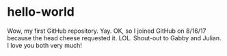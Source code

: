 # hello-world
Wow, my first GitHub repository.  Yay.  OK, so I joined GitHub on 8/16/17 because the head cheese requested it.
LOL.
Shout-out to Gabby and Julian.  I love you both very much!
